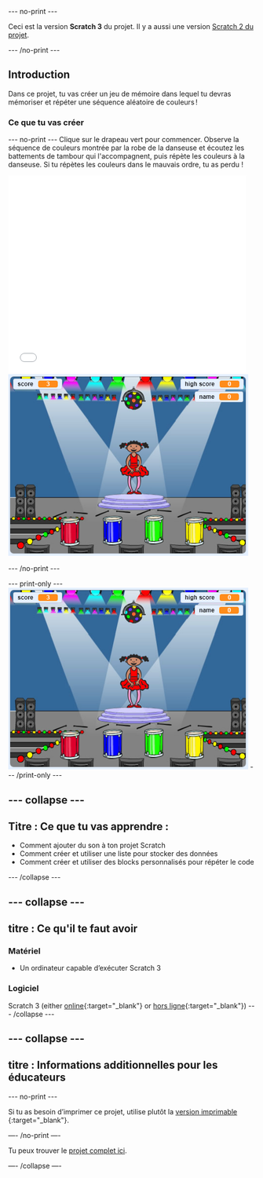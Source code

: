 \--- no-print \---

Ceci est la version **Scratch 3** du projet. Il y a aussi une version [Scratch 2 du projet](https://projects.raspberrypi.org/en/projects/memory-scratch2).

\--- /no-print \---

## Introduction

Dans ce projet, tu vas créer un jeu de mémoire dans lequel tu devras mémoriser et répéter une séquence aléatoire de couleurs !

### Ce que tu vas créer

\--- no-print \--- Clique sur le drapeau vert pour commencer. Observe la séquence de couleurs montrée par la robe de la danseuse et écoutez les battements de tambour qui l'accompagnent, puis répète les couleurs à la danseuse. Si tu répètes les couleurs dans le mauvais ordre, tu as perdu !

<div class="scratch-preview">
  <iframe allowtransparency="true" width="485" height="402" src="//scratch.mit.edu/projects/embed/284452634/?autostart=false" frameborder="0" allowfullscreen scrolling="no" mark="crwd-mark"></iframe> <img src="images/screenshot.png" />
</div>

\--- /no-print \---

\--- print-only \--- ![screenshot of finished game](images/screenshot.png) \--- /print-only \---

## \--- collapse \---

## Titre : Ce que tu vas apprendre :

+ Comment ajouter du son à ton projet Scratch
+ Comment créer et utiliser une liste pour stocker des données
+ Comment créer et utiliser des blocks personnalisés pour répéter le code

\--- /collapse \---

## \--- collapse \---

## titre : Ce qu'il te faut avoir

### Matériel

+ Un ordinateur capable d’exécuter Scratch 3

### Logiciel

Scratch 3 (either [online](https://rpf.io/scratchon){:target="_blank"} or [hors ligne](https://rpf.io/scratchoff){:target="_blank"}) \--- /collapse \---

## \--- collapse \---

## titre : Informations additionnelles pour les éducateurs

\--- no-print \---

Si tu as besoin d’imprimer ce projet, utilise plutôt la [ version imprimable ](https://projects.raspberrypi.org/en/projects/memory/print) {:target="_blank"}.

—- /no-print —-

Tu peux trouver le [projet complet ici](http://rpf.io/p/en/memory-get).

—- /collapse —-